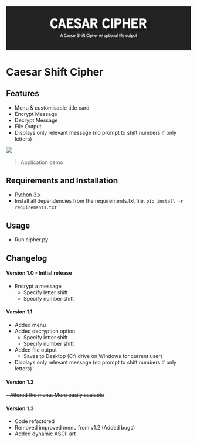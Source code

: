 ![](readme_files/banner.png)

# Caesar Shift Cipher

## Features
 - Menu & customisable title card
 - Encrypt Message
 - Decrypt Message
 - File Output
 - Displays only relevant message (no prompt to shift numbers if only letters)

![](readme_files/demo.gif)
> Application demo

## Requirements and Installation
 - [Python 3.x](https://www.python.org/)
 - Install all dependencies from the requirements.txt file. `pip install -r requirements.txt`

## Usage
 - Run cipher.py

## Changelog
#### Version 1.0 - Initial release
 - Encrypt a message
    - Specify letter shift
    - Specify number shift
#### Version 1.1
 - Added menu
 - Added decryption option
    - Specify letter shift
    - Specify number shift
 - Added file output
    - Saves to Desktop (C:\ drive on Windows for current user)
 - Displays only relevant message (no prompt to shift numbers if only letters)
#### Version 1.2
 ~~- Altered the menu. More easily scalable~~
#### Version 1.3
 - Code refactored
 - Removed improved menu from v1.2 (Added bugs)
 - Added dynamic ASCII art